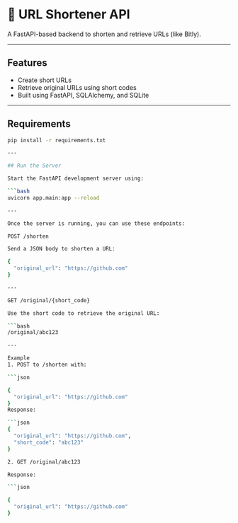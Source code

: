 # 🔗 URL Shortener API

A FastAPI-based backend to shorten and retrieve URLs (like Bitly).

---

##  Features
- Create short URLs
- Retrieve original URLs using short codes
- Built using FastAPI, SQLAlchemy, and SQLite

---

## Requirements

```bash
pip install -r requirements.txt

---

## Run the Server

Start the FastAPI development server using:

```bash
uvicorn app.main:app --reload

---

Once the server is running, you can use these endpoints:

POST /shorten

Send a JSON body to shorten a URL:

{
  "original_url": "https://github.com"
}

---

GET /original/{short_code}

Use the short code to retrieve the original URL:

```bash
/original/abc123

---

Example 
1. POST to /shorten with:

```json

{
  "original_url": "https://github.com"
}
Response:

```json
{
  "original_url": "https://github.com",
  "short_code": "abc123"
}

2. GET /original/abc123

Response:

```json

{
  "original_url": "https://github.com"
}

